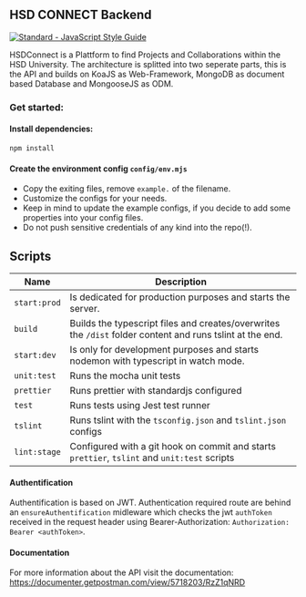 ## HSD CONNECT Backend

[![Standard - JavaScript Style Guide](https://cdn.rawgit.com/feross/standard/master/badge.svg)](https://github.com/feross/standard)

HSDConnect is a Plattform to find Projects and Collaborations within the HSD University.
The architecture is splitted into two seperate parts, this is the API and builds on KoaJS as Web-Framework, MongoDB as document based Database and MongooseJS as ODM.

### Get started:

#### Install dependencies:

`npm install`

#### Create the environment config `config/env.mjs`

- Copy the exiting files, remove `example.` of the filename.
- Customize the configs for your needs.
- Keep in mind to update the example configs, if you decide to add some properties into your config files.
- Do not push sensitive credentials of any kind into the repo(!).

## Scripts

| Name         | Description                                                                                               |
| ------------ | --------------------------------------------------------------------------------------------------------- |
| `start:prod` | Is dedicated for production purposes and starts the server.                                               |
| `build`      | Builds the typescript files and creates/overwrites the `/dist` folder content and runs tslint at the end. |
| `start:dev`  | Is only for development purposes and starts nodemon with typescript in watch mode.                        |
| `unit:test`  | Runs the mocha unit tests                                                                                 |
| `prettier`   | Runs prettier with standardjs configured                                                                  |
| `test`       | Runs tests using Jest test runner                                                                         |
| `tslint`     | Runs tslint with the `tsconfig.json` and `tslint.json` configs                                            |
| `lint:stage` | Configured with a git hook on commit and starts `prettier`, `tslint` and `unit:test` scripts              |

#### Authentification

Authentification is based on JWT. Authentication required route are behind an `ensureAuthentification` midleware which checks the jwt `authToken` received in the request header using Bearer-Authorization: `Authorization: Bearer <authToken>`.

#### Documentation

For more information about the API visit the documentation: https://documenter.getpostman.com/view/5718203/RzZ1qNRD
